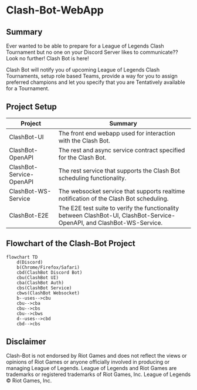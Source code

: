 # Clash-Bot-WebApp

## Summary
Ever wanted to be able to prepare for a League of Legends Clash Tournament but no one on your Discord Server likes to communicate?? Look no further! Clash Bot is here!

Clash Bot will notify you of upcoming League of Legends Clash Tournaments, setup role based Teams, provide a way for you to assign preferred champions and let you specify that you are Tentatively available for a Tournament.

## Project Setup
| Project                  | Summary                                                                                                                |
|--------------------------|------------------------------------------------------------------------------------------------------------------------|
| ClashBot-UI              | The front end webapp used for interaction with the Clash Bot.                                                          |
| ClashBot-OpenAPI         | The rest and async service contract specified for the Clash Bot.                                                       |
| ClashBot-Service-OpenAPI | The rest service that supports the Clash Bot scheduling functionality.                                                 |
| ClashBot-WS-Service      | The websocket service that supports realtime notification of the Clash Bot scheduling.                                 |
| ClashBot-E2E             | The E2E test suite to verify the functionality between ClashBot-UI, ClashBot-Service-OpenAPI, and ClashBot-WS-Service. |


## Flowchart of the Clash-Bot Project
```mermaid
flowchart TD
    d(Discord)
    b(Chrome/Firefox/Safari)
    cbd(ClashBot Discord Bot)
    cbu(ClashBot UI)
    cba(ClashBot Auth)
    cbs(ClashBot Service)
    cbws(ClashBot Websocket)
    b--uses-->cbu
    cbu-->cba
    cbu-->cbs
    cbu-->cbws
    d--uses-->cbd
    cbd-->cbs
```

## Disclaimer
Clash-Bot is not endorsed by Riot Games and does not reflect the views or opinions of Riot Games or anyone officially involved in producing or managing League of Legends. League of Legends and Riot Games are trademarks or registered trademarks of Riot Games, Inc. League of Legends © Riot Games, Inc.
